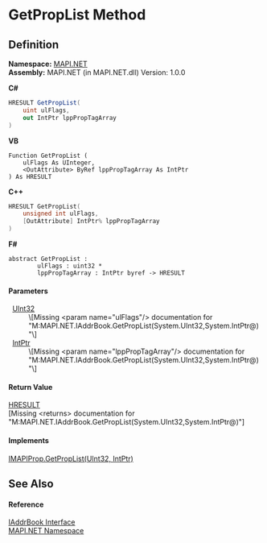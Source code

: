 # GetPropList Method




## Definition
**Namespace:** <a href="5bef4637-66f8-16d4-e5f4-4d0da57a1538.md">MAPI.NET</a>  
**Assembly:** MAPI.NET (in MAPI.NET.dll) Version: 1.0.0

**C#**
``` C#
HRESULT GetPropList(
	uint ulFlags,
	out IntPtr lppPropTagArray
)
```
**VB**
``` VB
Function GetPropList ( 
	ulFlags As UInteger,
	<OutAttribute> ByRef lppPropTagArray As IntPtr
) As HRESULT
```
**C++**
``` C++
HRESULT GetPropList(
	unsigned int ulFlags, 
	[OutAttribute] IntPtr% lppPropTagArray
)
```
**F#**
``` F#
abstract GetPropList : 
        ulFlags : uint32 * 
        lppPropTagArray : IntPtr byref -> HRESULT 
```



#### Parameters
<dl><dt>  <a href="https://learn.microsoft.com/dotnet/api/system.uint32" target="_blank" rel="noopener noreferrer">UInt32</a></dt><dd>\[Missing &lt;param name="ulFlags"/&gt; documentation for "M:MAPI.NET.IAddrBook.GetPropList(System.UInt32,System.IntPtr@)"\]</dd><dt>  <a href="https://learn.microsoft.com/dotnet/api/system.intptr" target="_blank" rel="noopener noreferrer">IntPtr</a></dt><dd>\[Missing &lt;param name="lppPropTagArray"/&gt; documentation for "M:MAPI.NET.IAddrBook.GetPropList(System.UInt32,System.IntPtr@)"\]</dd></dl>

#### Return Value
<a href="50596607-a328-ef10-6ea9-0448fbb7d197.md">HRESULT</a>  
\[Missing &lt;returns&gt; documentation for "M:MAPI.NET.IAddrBook.GetPropList(System.UInt32,System.IntPtr@)"\]

#### Implements
<a href="1fdf6ea2-4ee7-da0d-7329-a223aa9dc8dd.md">IMAPIProp.GetPropList(UInt32, IntPtr)</a>  


## See Also


#### Reference
<a href="3e0ae0ab-2ec1-3cb4-6c4f-5d6faee00a6e.md">IAddrBook Interface</a>  
<a href="5bef4637-66f8-16d4-e5f4-4d0da57a1538.md">MAPI.NET Namespace</a>  
